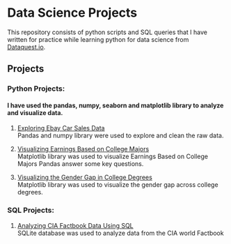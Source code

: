 # Data Science Projects
This repository consists of python scripts and SQL queries that I have written for practice
while learning python for data science from [Dataquest.io](https://www.dataquest.io/path/data-scientist/).

## Projects
### Python Projects:
#### I have used the pandas, numpy, seaborn and matplotlib library to analyze and visualize data.
1. [Exploring Ebay Car Sales Data](https://github.com/jenish-lamsal/python_for_data_science_practice/blob/master/Exploring%20Ebay%20Car%20Sales%20Data.ipynb)<br/>
Pandas and numpy library were used to explore and clean the raw data.</br>

2. [Visualizing Earnings Based on College Majors](https://github.com/jenish-lamsal/dataquest/blob/master/Visualizing%20Earnings%20Based%20on%20College%20Majors.ipynb)<br/>
Matplotlib library was used to visualize Earnings Based on College Majors Pandas
answer some key questions.</br>

3. [Visualizing the Gender Gap in College Degrees](https://github.com/jenish-lamsal/dataquest/blob/master/Visualizing%20the%20Gender%20Gap%20in%20College%20Degrees.ipynb)<br/>
Matplotlib library was used to visualize the gender gap across college degrees.

### SQL Projects:
1. [Analyzing CIA Factbook Data Using SQL](https://github.com/jenish-lamsal/dataquest/blob/master/Visualizing%20Earnings%20Based%20on%20College%20Majors.ipynb)<br/>
SQLite database was used to analyze data from the CIA world Factbook
